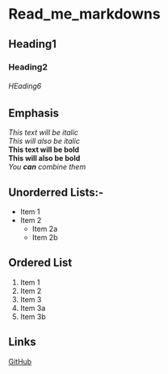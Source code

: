 # Read_me_markdowns

## Heading1
### Heading2
###### HEading6

## Emphasis

*This text will be italic*\
_This will also be italic_\
**This text will be bold**\
__This will also be bold__\
*You **can** combine them*

## Unorderred Lists:-
* Item 1
* Item 2
  * Item 2a
  * Item 2b

## Ordered List
1. Item 1
2. Item 2
3. Item 3
  1. Item 3a
  2. Item 3b

## Links
[GitHub](http://github.com)
